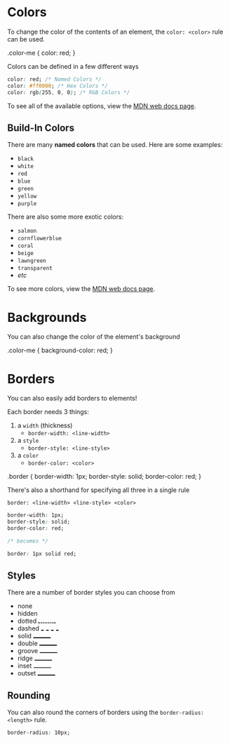 # Colors

To change the color of the contents of an element, the `color: <color>` rule can be used.

<CodeEditor preview="html">
<EditorTab lang="html" hidden>
<p class="color-me">Testing</p>
</EditorTab>
<EditorTab lang="css">
.color-me {
    color: red;
}
</EditorTab>
</CodeEditor>

Colors can be defined in a few different ways
```css
color: red; /* Named Colors */
color: #ff0000; /* Hex Colors */
color: rgb(255, 0, 0); /* RGB Colors */
```
To see all of the available options, view the [MDN web docs page](https://developer.mozilla.org/en-US/docs/Web/CSS/color).

## Build-In Colors

There are many **named colors** that can be used. Here are some examples:
- `black`
- `white`
- `red`
- `blue`
- `green`
- `yellow`
- `purple`

There are also some more exotic colors:
- `salmon`
- `cornflowerblue`
- `coral`
- `beige`
- `lawngreen`
- `transparent`
- *etc*

To see more colors, view the [MDN web docs page](https://developer.mozilla.org/en-US/docs/Web/CSS/named-color).

# Backgrounds

You can also change the color of the element's background

<CodeEditor preview="html">
<EditorTab lang="html" hidden>
<p class="color-me">Testing</p>
</EditorTab>
<EditorTab lang="css">
.color-me {
    background-color: red;
}
</EditorTab>
</CodeEditor>

# Borders

You can also easily add borders to elements!

Each border needs 3 things: 
1. a `width` (thickness)
    - `border-width: <line-width>` 
2. a `style`
    - `border-style: <line-style>`
3. a `color`
    - `border-color: <color>`

<CodeEditor preview="html">
<EditorTab lang="html" hidden>
<p class="border">Testing</p>
</EditorTab>
<EditorTab lang="css">
.border {
    border-width: 1px;
    border-style: solid;
    border-color: red;
}
</EditorTab>
</CodeEditor>

There's also a shorthand for specifying all three in a single rule

`border: <line-width> <line-style> <color>`

```css
border-width: 1px;
border-style: solid;
border-color: red;

/* becomes */

border: 1px solid red;
```

## Styles

There are a number of border styles you can choose from

- none <span class="border-style-preview" style="border-style: none;"></span>
- hidden <span class="border-style-preview" style="border-style: hidden;"></span>
- dotted <span class="border-style-preview" style="border-style: dotted;"></span>
- dashed <span class="border-style-preview" style="border-style: dashed;"></span>
- solid <span class="border-style-preview" style="border-style: solid;"></span>
- double <span class="border-style-preview" style="border-style: double;"></span>
- groove <span class="border-style-preview" style="border-style: groove;"></span>
- ridge <span class="border-style-preview" style="border-style: ridge;"></span>
- inset <span class="border-style-preview" style="border-style: inset;"></span>
- outset <span class="border-style-preview" style="border-style: outset;"></span>

<style>
    .border-style-preview {
        display: inline-block;

        width: 40px;
        height: 0px;
        border-color: black;
        border-width: 0px;
        border-bottom-width: 2px;

    }
</style>

## Rounding

You can also round the corners of borders using the `border-radius: <length>` rule.

```css
border-radius: 10px;
```

